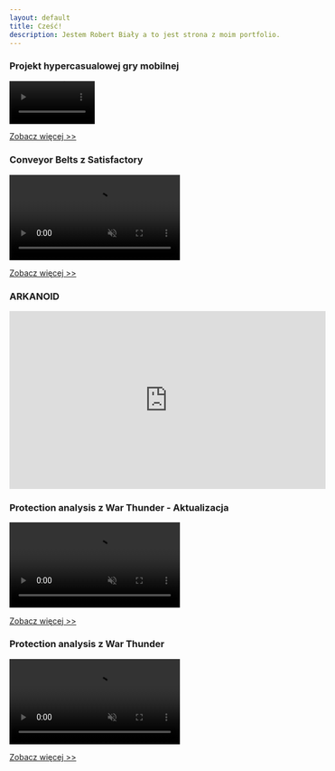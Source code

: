 ```yaml
---
layout: default
title: Cześć!
description: Jestem Robert Biały a to jest strona z moim portfolio.
---
```

### Projekt hypercasualowej gry mobilnej
<video width="30%" title="Hypercasual" loop="" autoplay="" playsinline="" muted="true">
<source src="https://v.redd.it/h0qwgkgnqj081/DASH_480.mp4" type="video/mp4">
</video>

[Zobacz więcej >>](./hypercasual-game.html)


### Conveyor Belts z Satisfactory
<video width="60%" title="Conveyor Belts" loop="" autoplay="" playsinline="" muted="true">
<source src="https://v.redd.it/7bzxichn2a071/DASH_480.mp4" type="video/mp4">
</video>

[Zobacz więcej >>](./conveyor-belts.html)

### ARKANOID

<iframe width="560" height="315" src="https://www.youtube.com/embed/9joxG7b8tTk" title="YouTube video player" frameborder="0" allow="accelerometer; autoplay; clipboard-write; encrypted-media; gyroscope; picture-in-picture" allowfullscreen></iframe>

### Protection analysis z War Thunder - Aktualizacja
<video width="60%" title="Protection Analysis." loop="" autoplay="" playsinline="" muted="true">
<source src="https://v.redd.it/nyk0exefe6j81/DASH_480.mp4" type="video/mp4">
</video>

[Zobacz więcej >>](./protection-analysis-update.html)

### Protection analysis z War Thunder
<video width="60%" title="Protection Analysis." loop="" autoplay="" playsinline="" muted="true">
<source src="https://v.redd.it/ks9rkmlzlj081/DASH_480.mp4" type="video/mp4">
</video>

[Zobacz więcej >>](./protection-analysis.html)





